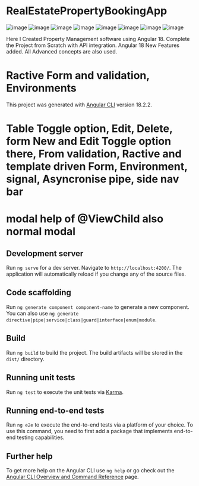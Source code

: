 # RealEstatePropertyBookingApp
![image](https://github.com/user-attachments/assets/b5624364-583c-4a38-a328-3890a7cff636)
![image](https://github.com/user-attachments/assets/dedf32b9-271d-4ee6-b7de-3b0bdbfa27b1)
![image](https://github.com/user-attachments/assets/9c231d09-5280-467b-8bf0-f8e51a8f1045)
![image](https://github.com/user-attachments/assets/11cb2be3-4ea2-48ec-b2a5-854d64b1ae1f)
![image](https://github.com/user-attachments/assets/42361f7a-e504-4545-b4c5-66e36c293f28)
![image](https://github.com/user-attachments/assets/a3cbfa6c-46cc-48d5-a753-c5259f07e802)
![image](https://github.com/user-attachments/assets/b2a1bd6a-a26a-493f-aac3-9ff55e79a1cf)
![image](https://github.com/user-attachments/assets/6c313d29-db31-4367-b887-81d82888a82a)

Here I Created Property Management software using Angular 18. Complete the Project from Scratch with API integration.
Angular 18 New Features added.
All Advanced concepts are also used.

# Ractive Form and validation, Environments

This project was generated with [Angular CLI](https://github.com/angular/angular-cli) version 18.2.2.

# Table Toggle option, Edit, Delete, form New and Edit Toggle option there, From validation, Ractive and template driven Form, Environment, signal, Asyncronise pipe, side nav bar
# modal help of @ViewChild also normal modal 

## Development server

Run `ng serve` for a dev server. Navigate to `http://localhost:4200/`. The application will automatically reload if you change any of the source files.

## Code scaffolding

Run `ng generate component component-name` to generate a new component. You can also use `ng generate directive|pipe|service|class|guard|interface|enum|module`.

## Build

Run `ng build` to build the project. The build artifacts will be stored in the `dist/` directory.

## Running unit tests

Run `ng test` to execute the unit tests via [Karma](https://karma-runner.github.io).

## Running end-to-end tests

Run `ng e2e` to execute the end-to-end tests via a platform of your choice. To use this command, you need to first add a package that implements end-to-end testing capabilities.

## Further help

To get more help on the Angular CLI use `ng help` or go check out the [Angular CLI Overview and Command Reference](https://angular.dev/tools/cli) page.


